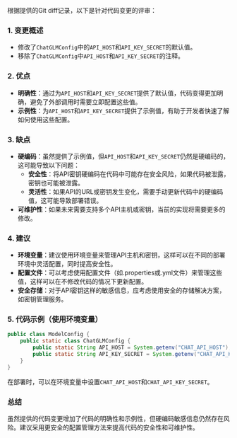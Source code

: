 根据提供的Git diff记录，以下是针对代码变更的评审：

### 1. 变更概述
- 修改了`ChatGLMConfig`中的`API_HOST`和`API_KEY_SECRET`的默认值。
- 移除了`ChatGLMConfig`中`API_HOST`和`API_KEY_SECRET`的注释。

### 2. 优点
- **明确性**：通过为`API_HOST`和`API_KEY_SECRET`提供了默认值，代码变得更加明确，避免了外部调用时需要立即配置这些值。
- **示例性**：为`API_HOST`和`API_KEY_SECRET`提供了示例值，有助于开发者快速了解如何使用这些配置。

### 3. 缺点
- **硬编码**：虽然提供了示例值，但`API_HOST`和`API_KEY_SECRET`仍然是硬编码的，这可能导致以下问题：
  - **安全性**：将API密钥硬编码在代码中可能存在安全风险，如果代码被泄露，密钥也可能被泄露。
  - **灵活性**：如果API的URL或密钥发生变化，需要手动更新代码中的硬编码值，这可能导致部署错误。
- **可维护性**：如果未来需要支持多个API主机或密钥，当前的实现将需要更多的修改。

### 4. 建议
- **环境变量**：建议使用环境变量来管理API主机和密钥，这样可以在不同的部署环境中灵活配置，同时提高安全性。
- **配置文件**：可以考虑使用配置文件（如.properties或.yml文件）来管理这些值，这样可以在不修改代码的情况下更新配置。
- **安全存储**：对于API密钥这样的敏感信息，应考虑使用安全的存储解决方案，如密钥管理服务。

### 5. 代码示例（使用环境变量）
```java
public class ModelConfig {
    public static class ChatGLMConfig {
        public static String API_HOST = System.getenv("CHAT_API_HOST");
        public static String API_KEY_SECRET = System.getenv("CHAT_API_KEY_SECRET");
    }
}
```
在部署时，可以在环境变量中设置`CHAT_API_HOST`和`CHAT_API_KEY_SECRET`。

### 总结
虽然提供的代码变更增加了代码的明确性和示例性，但硬编码敏感信息仍然存在风险。建议采用更安全的配置管理方法来提高代码的安全性和可维护性。